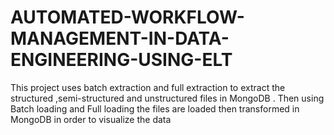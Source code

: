 # AUTOMATED-WORKFLOW-MANAGEMENT-IN-DATA-ENGINEERING-USING-ELT

This project uses batch extraction and full extraction to extract the structured ,semi-structured and unstructured files in MongoDB . Then using Batch loading and Full loading the files are loaded then transformed in MongoDB in order to visualize the data
